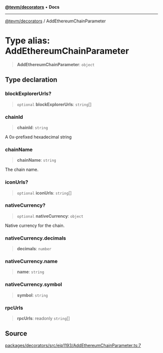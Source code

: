 [**@tevm/decorators**](../README.md) • **Docs**

***

[@tevm/decorators](../globals.md) / AddEthereumChainParameter

# Type alias: AddEthereumChainParameter

> **AddEthereumChainParameter**: `object`

## Type declaration

### blockExplorerUrls?

> `optional` **blockExplorerUrls**: `string`[]

### chainId

> **chainId**: `string`

A 0x-prefixed hexadecimal string

### chainName

> **chainName**: `string`

The chain name.

### iconUrls?

> `optional` **iconUrls**: `string`[]

### nativeCurrency?

> `optional` **nativeCurrency**: `object`

Native currency for the chain.

### nativeCurrency.decimals

> **decimals**: `number`

### nativeCurrency.name

> **name**: `string`

### nativeCurrency.symbol

> **symbol**: `string`

### rpcUrls

> **rpcUrls**: readonly `string`[]

## Source

[packages/decorators/src/eip1193/AddEthereumChainParameter.ts:7](https://github.com/evmts/tevm-monorepo/blob/main/packages/decorators/src/eip1193/AddEthereumChainParameter.ts#L7)
